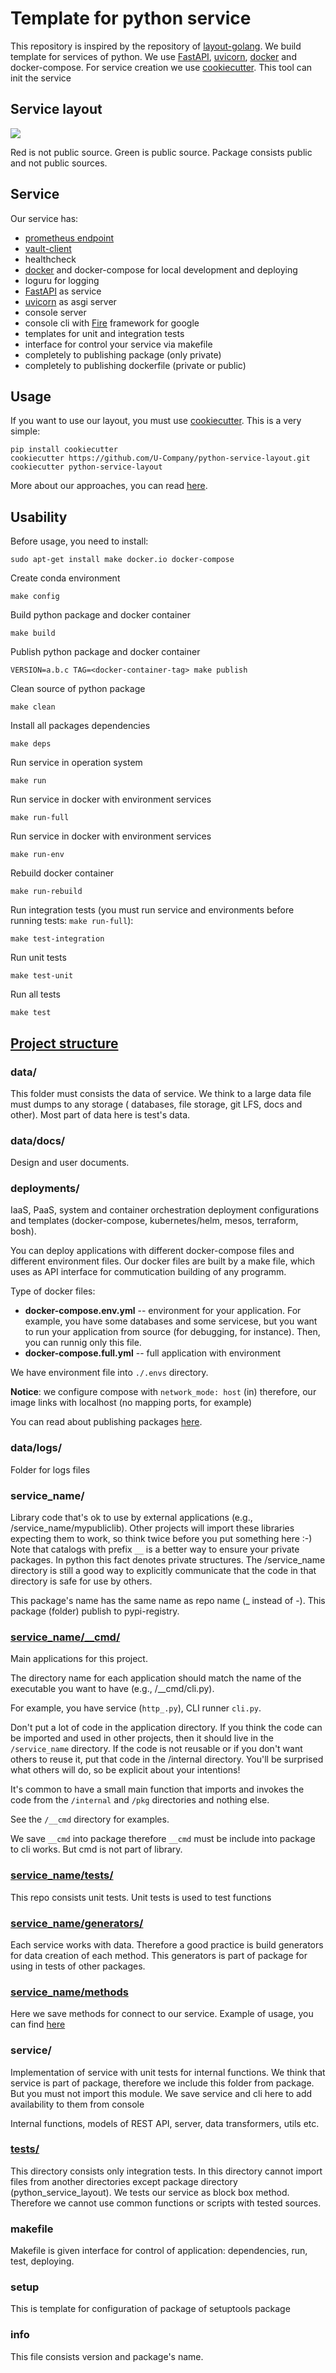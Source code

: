 # Template for python service

This repository is inspired by the repository of [layout-golang](https://github.com/golang-standards/project-layout). 
We build template for services of python. We use [FastAPI](https://github.com/tiangolo/fastapi), 
[uvicorn](https://www.uvicorn.org/), [docker](https://www.docker.com/) and docker-compose. For service creation we use 
[cookiecutter](https://github.com/cookiecutter/cookiecutter). This tool can init the service  

## Service layout

![](docs/structure.png)

Red is not public source. Green is public source. Package consists public and not public sources.

## Service

Our service has:

- [prometheus endpoint](https://github.com/prometheus/client_python)
- [vault-client](https://github.com/U-Company/vault-client)
- healthcheck
- [docker](https://www.docker.com/) and docker-compose for local development and deploying
- loguru for logging
- [FastAPI](https://github.com/tiangolo/fastapi) as service
- [uvicorn](https://www.uvicorn.org/) as asgi server
- console server
- console cli with [Fire](https://github.com/google/python-fire) framework for google
- templates for unit and integration tests
- interface for control your service via makefile
- completely to publishing package (only private)
- completely to publishing dockerfile (private or public)

## Usage

If you want to use our layout, you must use [cookiecutter](https://github.com/cookiecutter/cookiecutter). This is a very simple:

    pip install cookiecutter
    cookiecutter https://github.com/U-Company/python-service-layout.git
    cookiecutter python-service-layout
    
More about our approaches, you can read [here](https://github.com/U-Company/notes).

## Usability

Before usage, you need to install:

    sudo apt-get install make docker.io docker-compose

Create conda environment

    make config
    
Build python package and docker container

    make build

Publish python package and docker container

    VERSION=a.b.c TAG=<docker-container-tag> make publish
    
Clean source of python package

    make clean
    
Install all packages dependencies 

    make deps
    
Run service in operation system
    
    make run

Run service in docker with environment services

    make run-full
    
Run service in docker with environment services

    make run-env

Rebuild docker container

    make run-rebuild

Run integration tests (you must run service and environments before running tests: `make run-full`):

    make test-integration
    
Run unit tests

    make test-unit
    
Run all tests

    make test

## [Project structure](https://github.com/U-Company/python-service-layout/tree/master/%7B%7B%20cookiecutter.service%20%7D%7D)

### data/

This folder must consists the data of service. We think to a large data file must dumps to any storage (
databases, file storage, git LFS, docs and other). Most part of data here is test's data.

### data/docs/

Design and user documents.

### deployments/

IaaS, PaaS, system and container orchestration deployment configurations and templates (docker-compose, kubernetes/helm,
mesos, terraform, bosh).

You can deploy applications with different docker-compose files and different environment files. Our docker files are built by a make file, which uses as API interface for commutication building of any programm.

Type of docker files:

* **docker-compose.env.yml** -- environment for your application. For example, you have some databases and some servicese, but you want to run your application from source (for debugging, for instance). Then, you can runnig only this file.
* **docker-compose.full.yml** -- full application with environment

We have environment file into `./.envs` directory.

**Notice**: we configure compose with `network_mode: host` (in) therefore, our image links with localhost (no mapping ports, for example)

You can read about publishing packages [here](%7B%7B%20cookiecutter.service%20%7D%7D/deployments).

### data/logs/

Folder for logs files 

### service_name/ 

Library code that's ok to use by external applications (e.g., /service_name/mypubliclib). Other projects will
import these libraries expecting them to work, so think twice before you put something here :-) Note that catalogs with prefix `__` is a better way to ensure your private packages. In python this fact denotes private structures. The 
/service_name directory is still a good way to explicitly communicate that the code in that directory is safe 
for use by others.

This package's name has the same name as repo name (_ instead of -). This package (folder) publish to pypi-registry.
### [service_name/__cmd/](%7B%7B%20cookiecutter.service%20%7D%7D/__cmd/)
 
Main applications for this project.

The directory name for each application should match the name of the executable you want to have (e.g., /__cmd/cli.py).

For example, you have service (`http_.py`), CLI runner `cli.py`.

Don't put a lot of code in the application directory. If you think the code can be imported and used in other projects, 
then it should live in the `/service_name` directory. If the code is not reusable or if you don't want others 
to reuse it, put that code in the /internal directory. You'll be surprised what others will do, so be explicit about 
your intentions!

It's common to have a small main function that imports and invokes the code from the `/internal` and `/pkg` directories 
and nothing else.

See the `/__cmd` directory for examples.

We save `__cmd` into package therefore `__cmd` must be include into package to cli works. But cmd is not part of library.

### [service_name/tests/](%7B%7B%20cookiecutter.service%20%7D%7D/tests/)

This repo consists unit tests. Unit tests is used to test functions

### [service_name/generators/](%7B%7B%20cookiecutter.service%20%7D%7D/generators/)

Each service works with data. Therefore a good practice is build generators for data creation of each method. This generators is part of package for using in tests of other packages.

### [service_name/methods](%7B%7B%20cookiecutter.service%20%7D%7D/generators/)

Here we save methods for connect to our service. Example of usage, you can find [here](%7B%7B%20cookiecutter.service%20%7D%7D/%7B%7B%20cookiecutter.service%20%7D%7D/methods.py)

### service/
 
Implementation of service with unit tests for internal functions. We think that service is part of package, 
therefore we include this folder from package. But you must not import this module. We save service and cli here to add 
availability to them from console  

Internal functions, models of REST API, server, data transformers, utils etc.

### [tests/](%7B%7B%20cookiecutter.service%20%7D%7D/tests)

This directory consists only integration tests. In this directory cannot import files from another directories except 
package directory (python_service_layout). We tests our service as block box method. Therefore we cannot use common 
functions or scripts with tested sources.

### makefile

Makefile is given interface for control of application: dependencies, run, test, deploying.
  
### setup

This is template for configuration of package of setuptools package
  
### info

This file consists version and package's name.
